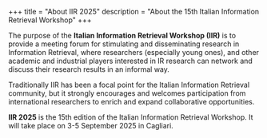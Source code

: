 +++
title = "About IIR 2025"
description = "About the 15th Italian Information Retrieval Workshop"
+++

The purpose of the **Italian Information Retrieval Workshop (IIR)** is to provide a meeting forum for stimulating and disseminating research in Information Retrieval, where researchers (especially young ones), and other academic and industrial players interested in IR research can network and discuss their research results in an informal way.

Traditionally IIR has been a focal point for the Italian Information Retrieval community, but it strongly encourages and welcomes participation from international researchers to enrich and expand collaborative opportunities.

**IIR 2025** is the 15th edition of the Italian Information Retrieval Workshop. It will take place on 3-5 September 2025 in Cagliari. <!-- at the University of Cagliari ([https://www.unica.it/](https://www.unica.it/)). -->